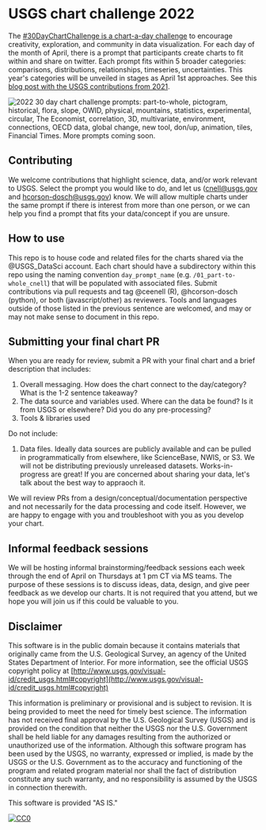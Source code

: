 # USGS chart challenge 2022
The [#30DayChartChallenge is a chart-a-day challenge](https://twitter.com/30DayChartChall) to encourage creativity, exploration, and community in data visualization. For each day of the month of April, there is a prompt that participants create charts to fit within and share on twitter. Each prompt fits within 5 broader categories: comparisons, distributions, relationships, timeseries, uncertainties. This year's categories will be unveiled in stages as April 1st approaches. See this [blog post with the USGS contributions from 2021](https://waterdata.usgs.gov/blog/30daychartchallenge-2021/).

![2022 30 day chart challenge prompts: part-to-whole, pictogram, historical, flora, slope, OWID, physical, mountains, statistics, experimental, circular, The Economist, correlation, 3D, multivariate, environment, connections, OECD data, global change, new tool, don/up, animation, tiles, Financial Times. More prompts coming soon.](https://pbs.twimg.com/media/FNgSDsJXEAAG9kO?format=jpg&name=4096x4096) 

## Contributing
We welcome contributions that highlight science, data, and/or work relevant to USGS. Select the prompt you would like to do, and let us (cnell@usgs.gov and hcorson-dosch@usgs.gov) know. We will allow multiple charts under the same prompt if there is interest from more than one person, or we can help you find a prompt that fits your data/concept if you are unsure.

## How to use
This repo is to house code and related files for the charts shared via the @USGS_DataSci account. Each chart should have a subdirectory within this repo using the naming convention `day_prompt_name` (e.g. `/01_part-to-whole_cnell`) that will be populated with associated files. Submit contributions via pull requests and tag @ceenell (R), @hcorson-dosch (python), or both (javascript/other) as reviewers. Tools and languages outside of those listed in the previous sentence are welcomed, and may or may not make sense to document in this repo.

## Submitting your final chart PR
When you are ready for review, submit a PR with your final chart and a brief description that includes: 
1. Overall messaging. How does the chart connect to the day/category? What is the 1-2 sentence takeaway?
2. The data source and variables used. Where can the data be found? Is it from USGS or elsewhere? Did you do any pre-processing?
3. Tools & libraries used 

Do not include: 
1. Data files. Ideally data sources are publicly available and can be pulled in programmatically from elsewhere, like ScienceBase, NWIS, or S3. We will not be distributing previously unreleased datasets. Works-in-progress are great! If you are concerned about sharing your data, let's talk about the best way to appraoch it. 

We will review PRs from a design/conceptual/documentation perspective and not necessarily for the data processing and code itself. However, we are happy to engage with you and troubleshoot with you as you develop your chart. 

## Informal feedback sessions
We will be hosting informal brainstorming/feedback sessions each week through the end of April on Thursdays at 1 pm CT via MS teams. The purpose of these sessions is to discuss ideas, data, design, and give peer feedback as we develop our charts. It is not required that you attend, but we hope you will join us if this could be valuable to you.


## Disclaimer

This software is in the public domain because it contains materials that originally came from the U.S. Geological Survey, an agency of the United States Department of Interior. For more information, see the official USGS copyright policy at [http://www.usgs.gov/visual-id/credit_usgs.html#copyright](http://www.usgs.gov/visual-id/credit_usgs.html#copyright)

This information is preliminary or provisional and is subject to revision. It is being provided to meet the need for timely best science. The information has not received final approval by the U.S. Geological Survey (USGS) and is provided on the condition that neither the USGS nor the U.S. Government shall be held liable for any damages resulting from the authorized or unauthorized use of the information. Although this software program has been used by the USGS, no warranty, expressed or implied, is made by the USGS or the U.S. Government as to the accuracy and functioning of the program and related program material nor shall the fact of distribution constitute any such warranty, and no responsibility is assumed by the USGS in connection therewith.

This software is provided "AS IS."


[
  ![CC0](http://i.creativecommons.org/p/zero/1.0/88x31.png)
](http://creativecommons.org/publicdomain/zero/1.0/)
